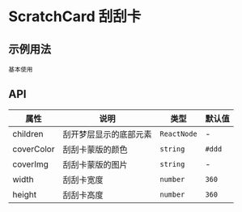 # ScratchCard 刮刮卡

## 示例用法

<code src="./demo/demo1.tsx">基本使用</code>

## API

| 属性       | 说明                   | 类型        | 默认值 |
| ---------- | ---------------------- | ----------- | ------ |
| children   | 刮开梦层显示的底部元素 | `ReactNode` | -      |
| coverColor | 刮刮卡蒙版的颜色       | `string`    | `#ddd` |
| coverImg   | 刮刮卡蒙版的图片       | `string`    | -      |
| width      | 刮刮卡宽度             | `number`    | `360`  |
| height     | 刮刮卡高度             | `number`    | `360`  |
